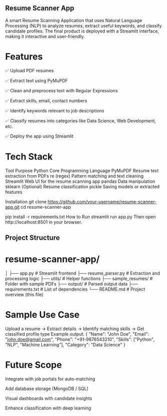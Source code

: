 ## Resume Scanner App
A smart Resume Scanning Application that uses Natural Language Processing (NLP) to analyze resumes, extract useful keywords, and classify candidate profiles. The final product is deployed with a Streamlit interface, making it interactive and user-friendly.

# Features
✅ Upload PDF resumes

✅ Extract text using PyMuPDF

✅ Clean and preprocess text with Regular Expressions

✅ Extract skills, email, contact numbers

✅ Identify keywords relevant to job descriptions

✅ Classify resumes into categories like Data Science, Web Development, etc.

✅ Deploy the app using Streamlit

# Tech Stack
Tool	Purpose
Python	Core Programming Language
PyMuPDF	Resume text extraction from PDFs
re (regex)	Pattern matching and text cleaning
Streamlit	Web UI for the resume scanning app
pandas	Data manipulation
sklearn	(Optional) Resume classification
pickle	Saving models or extracted features

Installation
git clone https://github.com/your-username/resume-scanner-app.git
cd resume-scanner-app

pip install -r requirements.txt
How to Run
streamlit run app.py
Then open http://localhost:8501 in your browser.

## Project Structure

# resume-scanner-app/
│
├── app.py                  # Streamlit frontend
├── resume_parser.py        # Extraction and processing logic
├── utils/                  # Helper functions
├── sample_resumes/         # Folder with sample PDFs
├── output/                 # Parsed output data
├── requirements.txt        # List of dependencies
└── README.md               # Project overview (this file)

# Sample Use Case
Upload a resume → Extract details → Identify matching skills → Get classified profile type
Example output:
{
  "Name": "John Doe",
  "Email": "john.doe@gmail.com",
  "Phone": "+91-9876543210",
  "Skills": ["Python", "NLP", "Machine Learning"],
  "Category": "Data Science"
}


# Future Scope
Integrate with job portals for auto-matching

Add database storage (MongoDB / SQL)

Visual dashboards with candidate insights

Enhance classification with deep learning
